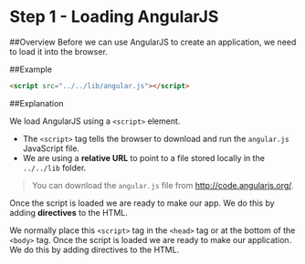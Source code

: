 # Step 1 - Loading AngularJS

##Overview
Before we can use AngularJS to create an application, we need to load it into the browser.

##Example

```html
<script src="../../lib/angular.js"></script>
```

##Explanation

We load AngularJS using a `<script>` element.

* The `<script>` tag tells the browser to download and run the `angular.js` JavaScript file.
* We are using a **relative URL** to point to a file stored locally in the `../../lib` folder.

>You can download the `angular.js` file from http://code.angularjs.org/.

Once the script is loaded we are ready to make our app.  We do this by adding **directives** to the
HTML.


We normally place this `<script>` tag in the `<head>` tag or at the bottom of the `<body>` tag. Once
the script is loaded we are ready to make our application. We do this by adding directives to the
HTML.
